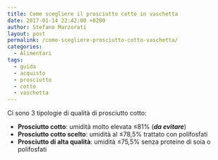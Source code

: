 ```yaml
---
title: Come scegliere il prosciutto cotto in vaschetta
date: 2017-01-14 22:42:00 +0200
author: Stefano Marzorati
layout: post
permalink: /come-scegliere-prosciutto-cotto-vaschetta/
categories:
  - Alimentari
tags:
  - guida
  - acquisto
  - prosciutto
  - cotto
  - vaschetta
---
```

Ci sono 3 tipologie di qualità di prosciutto cotto:   

* **Prosciutto cotto**: umidità molto elevata ≤81% (__*da evitare*__)   
* **Prosciutto cotto scelto**: umidità al ≤78,5% trattato con polifosfati   
* **Prosciutto di alta qualità**: umidità ≤75,5% senza proteine di soia o polifosfati   
